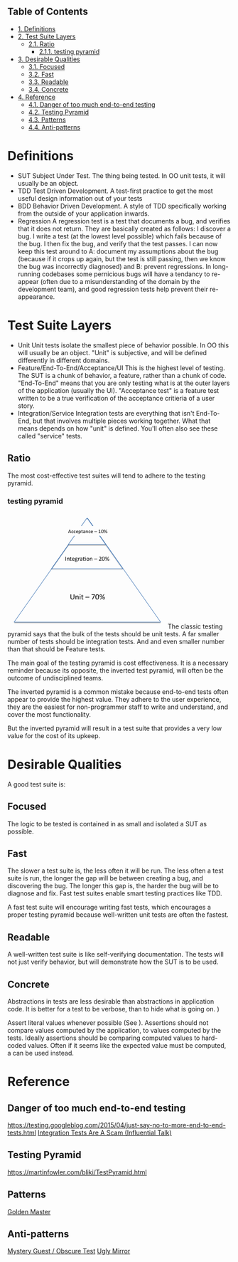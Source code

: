 <div id="table-of-contents">
<h2>Table of Contents</h2>
<div id="text-table-of-contents">
<ul>
<li><a href="#sec-1">1. Definitions</a></li>
<li><a href="#sec-2">2. Test Suite Layers</a>
<ul>
<li><a href="#sec-2-1">2.1. Ratio</a>
<ul>
<li><a href="#sec-2-1-1">2.1.1. testing pyramid</a></li>
</ul>
</li>
</ul>
</li>
<li><a href="#sec-3">3. Desirable Qualities</a>
<ul>
<li><a href="#sec-3-1">3.1. Focused</a></li>
<li><a href="#sec-3-2">3.2. Fast</a></li>
<li><a href="#sec-3-3">3.3. Readable</a></li>
<li><a href="#sec-3-4">3.4. Concrete</a></li>
</ul>
</li>
<li><a href="#sec-4">4. Reference</a>
<ul>
<li><a href="#sec-4-1">4.1. Danger of too much end-to-end testing</a></li>
<li><a href="#sec-4-2">4.2. Testing Pyramid</a></li>
<li><a href="#sec-4-3">4.3. Patterns</a></li>
<li><a href="#sec-4-4">4.4. Anti-patterns</a></li>
</ul>
</li>
</ul>
</div>
</div>

# Definitions<a id="sec-1" name="sec-1"></a>

-   SUT
    Subject Under Test. The thing being tested. In OO unit tests, it
    will usually be an object.
-   TDD
    Test Driven Development. A test-first practice to get the most
    useful design information out of your tests
-   BDD
    Behavior Driven Development. A style of TDD specifically working
    from the outside of your application inwards.
-   Regression
    A regression test is a test that documents a bug, and verifies that
    it does not return. They are basically created as follows: I
    discover a bug. I write a test (at the lowest level possible) which
    fails because of the bug. I then fix the bug, and verify that the
    test passes. I can now keep this test around to A: document my
    assumptions about the bug (because if it crops up again, but the
    test is still passing, then we know the bug was incorrectly
    diagnosed) and B: prevent regressions. In long-running codebases
    some pernicious bugs will have a tendancy to re-appear (often due to
    a misunderstanding of the domain by the development team), and good
    regression tests help prevent their re-appearance.

# Test Suite Layers<a id="sec-2" name="sec-2"></a>

-   Unit
    Unit tests isolate the smallest piece of behavior possible. In OO
    this will usually be an object. "Unit" is subjective, and will be
    defined differently in different domains.
-   Feature/End-To-End/Acceptance/UI
    This is the highest level of testing. The SUT is a chunk of
    behavior, a feature, rather than a chunk of code. "End-To-End" means
    that you are only testing what is at the outer layers of the
    application (usually the UI). "Acceptance test" is a feature test
    written to be a true verification of the acceptance critieria of a
    user story.
-   Integration/Service
    Integration tests are everything that isn't End-To-End, but that
    involves multiple pieces working together. What that means depends
    on how "unit" is defined. You'll often also see these called
    "service" tests.

## Ratio<a id="sec-2-1" name="sec-2-1"></a>

The most cost-effective test suites will tend to adhere to the
testing pyramid.

### testing pyramid<a id="sec-2-1-1" name="sec-2-1-1"></a>

![img](./test_pyramid.gif)
The classic testing pyramid says that the bulk of the tests should
be unit tests. A far smaller number of tests should be integration
tests. And and even smaller number than that should be Feature tests.

The main goal of the testing pyramid is cost
effectiveness. It is a necessary reminder because its opposite,
the inverted test pyramid, will often be the outcome of
undisciplined teams.

The inverted pyramid is a common mistake because end-to-end tests
often appear to provide the highest value. They adhere to the user
experience, they are the easiest for non-programmer staff to write
and understand, and cover the most functionality.

But the inverted pyramid will result in a test suite that provides
a very low value for the cost of its upkeep.

# Desirable Qualities<a id="sec-3" name="sec-3"></a>

A good test suite is:

## Focused<a id="sec-3-1" name="sec-3-1"></a>

The logic to be tested is contained in as small and isolated a SUT
as possible.

## Fast<a id="sec-3-2" name="sec-3-2"></a>

The slower a test suite is, the less often it will be run. The
less often a test suite is run, the longer the gap will be between
creating a bug, and discovering the bug. The longer this gap is,
the harder the bug will be to diagnose and fix. Fast test suites
enable smart testing practices like TDD.

A fast test suite will encourage writing fast tests, which
encourages a proper testing pyramid because well-written unit
tests are often the fastest.

## Readable<a id="sec-3-3" name="sec-3-3"></a>

A well-written test suite is like self-verifying documentation. The
tests will not just verify behavior, but will demonstrate how the
SUT is to be used.

## Concrete<a id="sec-3-4" name="sec-3-4"></a>

Abstractions in tests are less desirable than abstractions in
application code. It is better for a test to be verbose, than to
hide what is going on. )

Assert literal values whenever possible (See ). Assertions should not compare values computed by the
application, to values computed by the tests. Ideally assertions
should be comparing computed values to hard-coded values. Often if
it seems like the expected value must be computed, a
can be used instead.

# Reference<a id="sec-4" name="sec-4"></a>

## Danger of too much end-to-end testing<a id="sec-4-1" name="sec-4-1"></a>

<https://testing.googleblog.com/2015/04/just-say-no-to-more-end-to-end-tests.html>
[Integration Tests Are A Scam (Influential Talk)](https://www.youtube.com/watch?v%3DVDfX44fZoMc)

## Testing Pyramid<a id="sec-4-2" name="sec-4-2"></a>

<https://martinfowler.com/bliki/TestPyramid.html>

## Patterns<a id="sec-4-3" name="sec-4-3"></a>

[Golden Master](http://blog.codeclimate.com/blog/2014/02/20/gold-master-testing/)

## Anti-patterns<a id="sec-4-4" name="sec-4-4"></a>

[Mystery Guest / Obscure Test](http://xunitpatterns.com/Obscure%2520Test.html)
[Ugly Mirror](http://jasonrudolph.com/blog/2008/07/30/testing-anti-patterns-the-ugly-mirror/)
